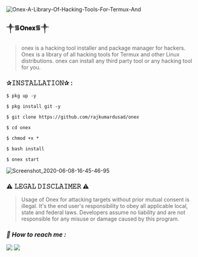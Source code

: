 ![Onex-A-Library-Of-Hacking-Tools-For-Termux-And](https://user-images.githubusercontent.com/75029023/111863617-a4a0ca00-8997-11eb-8702-80c0150a4a38.png)



### ༒︎᯾𝐎𝐧𝐞𝐱᯾༒︎

> onex is a hacking tool installer and package manager for hackers. Onex is a library of all hacking tools for Termux and other Linux distributions. onex can install any third party tool or any hacking tool for you.  

### ✰𝙸𝙽𝚂𝚃𝙰𝙻𝙻𝙰𝚃𝙸𝙾𝙽✰ : 
```
$ pkg up -y 
```
```
$ pkg install git -y 
```
```
$ git clone https://github.com/rajkumardusad/onex 
```
```
$ cd onex 
```
```
$ chmod +x * 
```
```
$ bash install 
```
```
$ onex start
```
![Screenshot_2020-06-08-16-45-46-95](https://user-images.githubusercontent.com/75029023/111863645-c39f5c00-8997-11eb-8b48-7521388ca779.png)

### ⚠️ 𝙻𝙴𝙶𝙰𝙻 𝙳𝙸𝚂𝙲𝙻𝙰𝙸𝙼𝙴𝚁 ⚠️ 
> Usage of Onex for attacking targets without prior mutual consent is illegal. It's the end user's responsibility to obey all applicable local, state and federal laws. Developers assume no liability and are not responsible for any misuse or damage caused by this program.

<h3><b><i>📡 How to reach me :</i></b></h3>
<p align="left">
  <a href="https://github.com/Zack-sys" target="_blank"><img src="https://img.shields.io/badge/Github-Zack--sys-green?style=for-the-badge&logo=github"></a>
  <a href="https://www.instagram.com/Azealtech" target="_blank"><img src="https://img.shields.io/badge/IG-%40Azealtech-red?style=for-the-badge&logo=instagram"></a>
  
